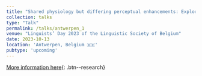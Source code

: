 ```yaml
---
title: "Shared physiology but differing perceptual enhancements: Exploring Intrinsic Vowel Pitch (IF0) in hearing-impaired children"
collection: talks
type: "Talk"
permalink: /talks/antwerpen_1
venue: "Linguists’ Day 2023 of the Linguistic Society of Belgium"
date: 2023-10-13
location: 'Antwerpen, Belgium 🇧🇪'
pubtype: 'upcoming'
---
```


[More information here](https://sites.uclouvain.be/bkl-cbl/en/congress/linguists-day/linguists-day-2023/){: .btn--research}
